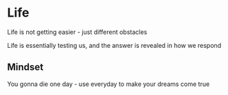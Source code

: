 # Life

Life is not getting easier - just different obstacles 

Life is essentially testing us, and the answer is revealed in how we respond

## Mindset
You gonna die one day - use everyday to make your dreams come true

